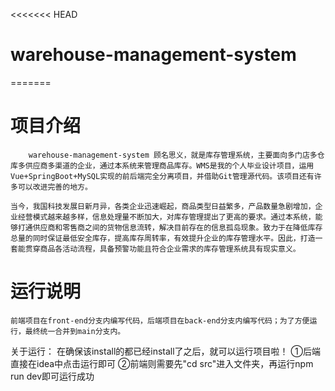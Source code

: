 <<<<<<< HEAD
# warehouse-management-system
=======
# 项目介绍
```
    warehouse-management-system 顾名思义，就是库存管理系统，主要面向多门店多仓库多供应商多渠道的企业，通过本系统来管理商品库存。WMS是我的个人毕业设计项目，运用Vue+SpringBoot+MySQL实现的前后端完全分离项目，并借助Git管理源代码。该项目还有许多可以改进完善的地方。
```
    当今，我国科技发展日新月异，各类企业迅速崛起，商品类型日益繁多，产品数量急剧增加，企业经营模式越来越多样，信息处理量不断加大，对库存管理提出了更高的要求。通过本系统，能够打通供应商和零售商之间的货物信息流转，解决目前存在的信息孤岛现象。致力于在降低库存总量的同时保证最低安全库存，提高库存周转率，有效提升企业的库存管理水平。因此，打造一套能贯穿商品各活动流程，具备预警功能且符合企业需求的库存管理系统具有现实意义。
# 运行说明
    前端项目在front-end分支内编写代码，后端项目在back-end分支内编写代码；为了方便运行，最终统一合并到main分支内。
关于运行：
    在确保该install的都已经install了之后，就可以运行项目啦！
    ①后端直接在idea中点击运行即可
    ②前端则需要先"cd src"进入文件夹，再运行npm run dev即可运行成功

